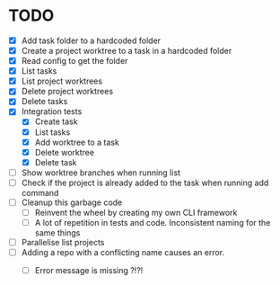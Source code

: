# TODO
- [x] Add task folder to a hardcoded folder
- [x] Create a project worktree to a task in a hardcoded folder
- [x] Read config to get the folder
- [x] List tasks
- [x] List project worktrees
- [x] Delete project worktrees
- [x] Delete tasks
- [x] Integration tests
    - [x] Create task
    - [x] List tasks
    - [x] Add worktree to a task
    - [x] Delete worktree
    - [x] Delete task
- [ ] Show worktree branches when running list
- [ ] Check if the project is already added to the task when running add command
- [ ] Cleanup this garbage code
    - [ ] Reinvent the wheel by creating my own CLI framework
    - [ ] A lot of repetition in tests and code. Inconsistent naming for the same things
- [ ] Parallelise list projects
- [ ] Adding a repo with a conflicting name causes an error.
    - [ ] Error message is missing ?!?!

